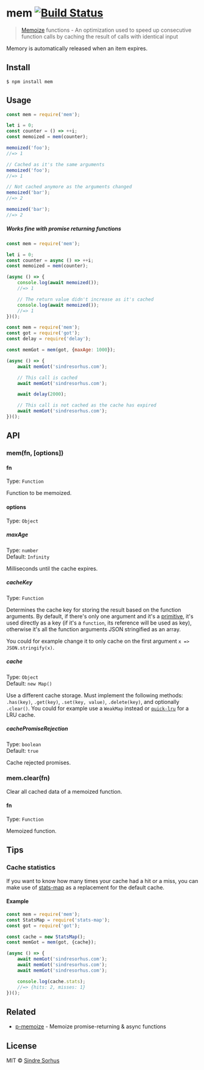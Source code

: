 # mem [![Build Status](https://travis-ci.org/sindresorhus/mem.svg?branch=master)](https://travis-ci.org/sindresorhus/mem)

> [Memoize](https://en.wikipedia.org/wiki/Memoization) functions - An optimization used to speed up consecutive function calls by caching the result of calls with identical input

Memory is automatically released when an item expires.


## Install

```
$ npm install mem
```


## Usage

```js
const mem = require('mem');

let i = 0;
const counter = () => ++i;
const memoized = mem(counter);

memoized('foo');
//=> 1

// Cached as it's the same arguments
memoized('foo');
//=> 1

// Not cached anymore as the arguments changed
memoized('bar');
//=> 2

memoized('bar');
//=> 2
```

##### Works fine with promise returning functions

```js
const mem = require('mem');

let i = 0;
const counter = async () => ++i;
const memoized = mem(counter);

(async () => {
	console.log(await memoized());
	//=> 1

	// The return value didn't increase as it's cached
	console.log(await memoized());
	//=> 1
})();
```

```js
const mem = require('mem');
const got = require('got');
const delay = require('delay');

const memGot = mem(got, {maxAge: 1000});

(async () => {
	await memGot('sindresorhus.com');

	// This call is cached
	await memGot('sindresorhus.com');

	await delay(2000);

	// This call is not cached as the cache has expired
	await memGot('sindresorhus.com');
})();
```


## API

### mem(fn, [options])

#### fn

Type: `Function`

Function to be memoized.

#### options

Type: `Object`

##### maxAge

Type: `number`<br>
Default: `Infinity`

Milliseconds until the cache expires.

##### cacheKey

Type: `Function`

Determines the cache key for storing the result based on the function arguments. By default, if there's only one argument and it's a [primitive](https://developer.mozilla.org/en-US/docs/Glossary/Primitive), it's used directly as a key (if it's a `function`, its reference will be used as key), otherwise it's all the function arguments JSON stringified as an array.

You could for example change it to only cache on the first argument `x => JSON.stringify(x)`.

##### cache

Type: `Object`<br>
Default: `new Map()`

Use a different cache storage. Must implement the following methods: `.has(key)`, `.get(key)`, `.set(key, value)`, `.delete(key)`, and optionally `.clear()`. You could for example use a `WeakMap` instead or [`quick-lru`](https://github.com/sindresorhus/quick-lru) for a LRU cache.

##### cachePromiseRejection

Type: `boolean`<br>
Default: `true`

Cache rejected promises.

### mem.clear(fn)

Clear all cached data of a memoized function.

#### fn

Type: `Function`

Memoized function.


## Tips

### Cache statistics

If you want to know how many times your cache had a hit or a miss, you can make use of [stats-map](https://github.com/SamVerschueren/stats-map) as a replacement for the default cache.

#### Example

```js
const mem = require('mem');
const StatsMap = require('stats-map');
const got = require('got');

const cache = new StatsMap();
const memGot = mem(got, {cache});

(async () => {
	await memGot('sindresorhus.com');
	await memGot('sindresorhus.com');
	await memGot('sindresorhus.com');

	console.log(cache.stats);
	//=> {hits: 2, misses: 1}
})();
```


## Related

- [p-memoize](https://github.com/sindresorhus/p-memoize) - Memoize promise-returning & async functions


## License

MIT © [Sindre Sorhus](https://sindresorhus.com)
